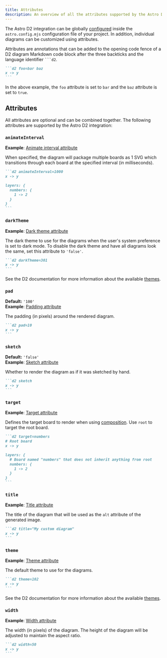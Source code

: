 ```yaml
---
title: Attributes
description: An overview of all the attributes supported by the Astro D2 integration.
---
```


The Astro D2 integration can be globally [configured](/configuration/) inside the `astro.config.mjs` configuration file of your project.
In addition, individual diagrams can be customized using attributes.

Attributes are annotations that can be added to the opening code fence of a D2 diagram Markdown code block after the three backticks and the language identifier <code>```d2</code>.

````md title="src/content/docs/example.md" "foo=bar baz"
```d2 foo=bar baz
x -> y
```
````

In the above example, the `foo` attribute is set to `bar` and the `baz` attribute is set to `true`.

## Attributes

All attributes are optional and can be combined together.
The following attributes are supported by the Astro D2 integration:

### `animateInterval`

**Example**: [Animate interval attribute](/examples/attributes/animate-interval/)

When specified, the diagram will package multiple boards as 1 SVG which transitions through each board at the specified interval (in milliseconds).

````md title="src/content/docs/example.md" "animateInterval=1000"
```d2 animateInterval=1000
x -> y

layers: {
  numbers: {
    1 -> 2
  }
}
```
````

### `darkTheme`

**Example**: [Dark theme attribute](/examples/attributes/dark-theme/)

The dark theme to use for the diagrams when the user's system preference is set to dark mode.
To disable the dark theme and have all diagrams look the same, set this attribute to `'false'`.

````md title="src/content/docs/example.md" "darkTheme=301"
```d2 darkTheme=301
x -> y
```
````

See the D2 documentation for more information about the available [themes](https://d2lang.com/tour/themes).

### `pad`

**Default:** `'100'`  
**Example**: [Padding attribute](/examples/attributes/padding/)

The padding (in pixels) around the rendered diagram.

````md title="src/content/docs/example.md" "pad=10"
```d2 pad=10
x -> y
```
````

### `sketch`

**Default:** `'false'`  
**Example**: [Sketch attribute](/examples/attributes/sketch/)

Whether to render the diagram as if it was sketched by hand.

````md title="src/content/docs/example.md" "sketch"
```d2 sketch
x -> y
```
````

### `target`

**Example**: [Target attribute](/examples/attributes/target/)

Defines the target board to render when using [composition](https://d2lang.com/tour/composition).
Use `root` to target the root board.

````md title="src/content/docs/example.md" "target=numbers"
```d2 target=numbers
# Root board
x -> y

layers: {
  # Board named "numbers" that does not inherit anything from root
  numbers: {
    1 -> 2
  }
}
```
````

### `title`

**Example**: [Title attribute](/examples/attributes/title/)

The title of the diagram that will be used as the `alt` attribute of the generated image.

````md title="src/content/docs/example.md" 'title="My custom diagram"'
```d2 title="My custom diagram"
x -> y
```
````

### `theme`

**Example**: [Theme attribute](/examples/attributes/theme/)

The default theme to use for the diagrams.

````md title="src/content/docs/example.md" "theme=102"
```d2 theme=102
x -> y
```
````

See the D2 documentation for more information about the available [themes](https://d2lang.com/tour/themes).

### `width`

**Example**: [Width attribute](/examples/attributes/width/)

The width (in pixels) of the diagram.
The height of the diagram will be adjusted to maintain the aspect ratio.

````md title="src/content/docs/example.md" "width=50"
```d2 width=50
x -> y
```
````
